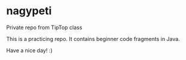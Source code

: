 # nagypeti
Private repo from TipTop class

This is a practicing repo. It contains beginner code fragments in Java.

Have a nice day! :)
